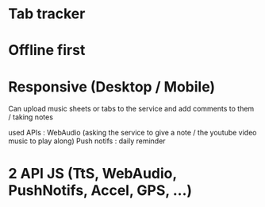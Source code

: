 # Tab tracker

# Offline first

# Responsive (Desktop / Mobile)

Can upload music sheets or tabs to the service and add comments to them / taking notes

used APIs : WebAudio (asking the service to give a note / the youtube video music to play along)
Push notifs : daily reminder

# 2 API JS (TtS, WebAudio, PushNotifs, Accel, GPS, ...)
